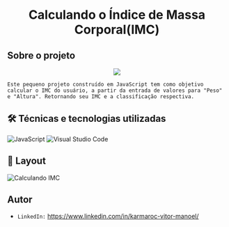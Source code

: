 <h1 align="center">Calculando o Índice de Massa Corporal(IMC) </h1>

## Sobre o projeto

<p align="center">
<img src="http://img.shields.io/static/v1?label=STATUS&message=EM%20DESENVOLVIMENTO&color=GREEN&style=for-the-badge"/>
</p>

``Este pequeno projeto construído em JavaScript tem como objetivo calcular o IMC do usuário, a partir da entrada de valores para "Peso" e "Altura". Retornando seu IMC e a classificação respectiva.``

##  🛠 Técnicas e tecnologias utilizadas

![JavaScript](https://img.shields.io/badge/JavaScript-F7DF1E?style=for-the-badge&logo=javascript&logoColor=black)
![Visual Studio Code](https://img.shields.io/badge/Visual%20Studio%20Code-0078d7.svg?logo=visual-studio-code&logoColor=white)

## 🎨 Layout

![Calculando IMC](https://user-images.githubusercontent.com/69429925/206007796-72e055c2-cc33-4413-9dd9-4c799908b4a9.png)


## Autor

- ``LinkedIn:`` https://www.linkedin.com/in/karmaroc-vitor-manoel/
